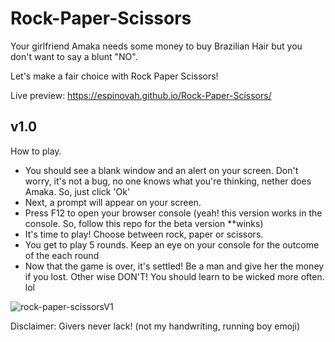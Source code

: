 # Rock-Paper-Scissors

Your girlfriend Amaka needs some money to buy Brazilian Hair but you don't want to say a blunt "NO".

Let's make a fair choice with Rock Paper Scissors!

Live preview: https://espinovah.github.io/Rock-Paper-Scissors/


## v1.0

How to play.
- You should see a blank window and an alert on your screen. Don't worry, it's not a bug, no one knows what you're thinking, nether does Amaka. So, just click 'Ok'
- Next, a prompt will appear on your screen. 
- Press F12 to open your browser console (yeah! this version works in the console. So, follow this repo for the beta version **winks)
- It's time to play! Choose between rock, paper or scissors.
- You get to play 5 rounds. Keep an eye on your console for the outcome of the each round
- Now that the game is over, it's settled! Be a man and give her the money if you lost. Other wise DON'T! You should learn to be wicked more often. lol

![rock-paper-scissorsV1](https://user-images.githubusercontent.com/81432480/177018722-539368f9-cb74-44bb-9e28-478cde3786f3.gif)


Disclaimer: Givers never lack! (not my handwriting, running boy emoji)
